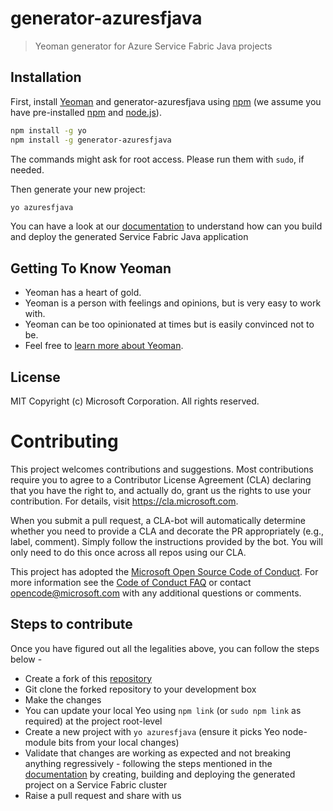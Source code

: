 
# generator-azuresfjava
> Yeoman generator for Azure Service Fabric Java projects

## Installation

First, install [Yeoman](http://yeoman.io) and generator-azuresfjava using [npm](https://www.npmjs.com/) (we assume you have pre-installed [npm](https://www.npmjs.com/) and [node.js](https://nodejs.org/)).

```bash
npm install -g yo
npm install -g generator-azuresfjava
```
The commands might ask for root access. Please run them with ```sudo```, if needed.


Then generate your new project:

```bash
yo azuresfjava
```

You can have a look at our [documentation](https://docs.microsoft.com/en-us/azure/service-fabric/service-fabric-create-your-first-linux-application-with-java) to understand how can you build and deploy the generated Service Fabric Java application


## Getting To Know Yeoman

 * Yeoman has a heart of gold.
 * Yeoman is a person with feelings and opinions, but is very easy to work with.
 * Yeoman can be too opinionated at times but is easily convinced not to be.
 * Feel free to [learn more about Yeoman](http://yeoman.io/).

## License

MIT
Copyright (c) Microsoft Corporation. All rights reserved.


# Contributing

This project welcomes contributions and suggestions.  Most contributions require you to agree to a
Contributor License Agreement (CLA) declaring that you have the right to, and actually do, grant us
the rights to use your contribution. For details, visit https://cla.microsoft.com.

When you submit a pull request, a CLA-bot will automatically determine whether you need to provide
a CLA and decorate the PR appropriately (e.g., label, comment). Simply follow the instructions
provided by the bot. You will only need to do this once across all repos using our CLA.

This project has adopted the [Microsoft Open Source Code of Conduct](https://opensource.microsoft.com/codeofconduct/).
For more information see the [Code of Conduct FAQ](https://opensource.microsoft.com/codeofconduct/faq/) or
contact [opencode@microsoft.com](mailto:opencode@microsoft.com) with any additional questions or comments.

## Steps to contribute

Once you have figured out all the legalities above, you can follow the steps below - 

* Create a fork of this [repository](https://github.com/Azure/generator-azuresfjava)
* Git clone the forked repository to your development box
* Make the changes
* You can update your local Yeo using ```npm link``` (or ```sudo npm link``` as required) at the project root-level
* Create a new project with ```yo azuresfjava``` (ensure it picks Yeo node-module bits from your local changes)
* Validate that changes are working as expected and not breaking anything regressively - following the steps mentioned in the [documentation](https://docs.microsoft.com/en-us/azure/service-fabric/service-fabric-create-your-first-linux-application-with-java) by creating, building and deploying the generated project on a Service Fabric cluster
* Raise a pull request and share with us 
